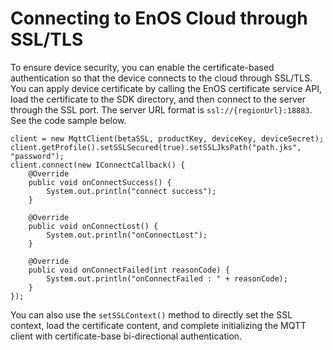 # Connecting to EnOS Cloud through SSL/TLS

To ensure device security, you can enable the certificate-based authentication so that the device connects to the cloud through SSL/TLS. You can apply device certificate by calling the EnOS certificate service API, load the certificate to the SDK directory, and then connect to the server through the SSL port. The server URL format is `ssl://{regionUrl}:18883`. See the code sample below.

```
client = new MqttClient(betaSSL, productKey, deviceKey, deviceSecret);
client.getProfile().setSSLSecured(true).setSSLJksPath("path.jks", "password");
client.connect(new IConnectCallback() {
    @Override
    public void onConnectSuccess() {
        System.out.println("connect success");
    }

    @Override
    public void onConnectLost() {
        System.out.println("onConnectLost");
    }

    @Override
    public void onConnectFailed(int reasonCode) {
        System.out.println("onConnectFailed : " + reasonCode);
    }
});
```

You can also use the `setSSLContext()` method to directly set the SSL context, load the certificate content, and complete initializing the MQTT client with certificate-base bi-directional authentication. 
